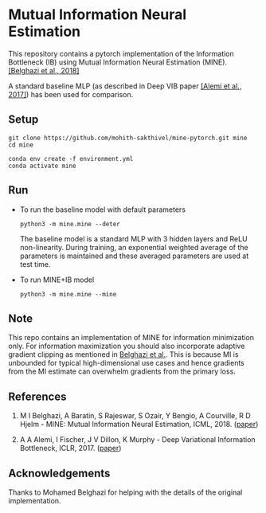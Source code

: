 # Mutual Information Neural Estimation

This repository contains a pytorch implementation of the Information Bottleneck (IB) using Mutual Information Neural Estimation (MINE). [[Belghazi et al., 2018]](#references)

A standard baseline MLP (as described in Deep VIB paper [[Alemi et al., 2017]](#references)) has been used for comparison.

## Setup

```
git clone https://github.com/mohith-sakthivel/mine-pytorch.git mine
cd mine

conda env create -f environment.yml
conda activate mine
```

## Run
* To run the baseline model with default parameters
    ```
    python3 -m mine.mine --deter
    ```

    The baseline model is a standard MLP with 3 hidden layers and ReLU non-linearity. During training, an exponential weighted average of the parameters is maintained and these averaged parameters are used at test time.


* To run MINE+IB model
    ```
    python3 -m mine.mine --mine
    ```

## Note
This repo contains an implementation of MINE for information minimization only. For information maximization you should also incorporate adaptive gradient clipping as mentioned in [Belghazi et al.](#references). This is because MI is unbounded for typical high-dimensional use cases and hence gradients from the MI estimate can overwhelm gradients from the primary loss.



## References
1. M I Belghazi, A Baratin, S Rajeswar, S Ozair, Y Bengio, A Courville, R D Hjelm - MINE: Mutual Information Neural Estimation, ICML, 2018. ([paper](https://arxiv.org/abs/1801.04062))

2. A A Alemi, I Fischer, J V Dillon, K Murphy - Deep Variational Information Bottleneck, ICLR, 2017. ([paper](https://arxiv.org/abs/1612.00410))

## Acknowledgements
Thanks to Mohamed Belghazi for helping with the details of the original implementation.